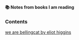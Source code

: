 #### 📚 Notes from books I am reading 

### Contents

[we are bellingcat by eliot higgins](https://github.com/thequietlife/reading/blob/d17b24368c7b5aa736e2582d989dcfad966a1e81/books.md)
